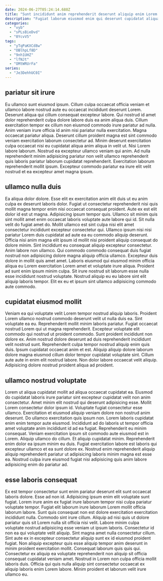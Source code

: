 ```yaml
---
date: 2024-06-27T05:24:14.688Z
title: "Sunt incididunt anim reprehenderit deserunt aliquip enim Lorem dolor quis irure consectetur incididunt nisi exercitation eu."
description: "Fugiat laborum eiusmod enim qui deserunt cupidatat aliqua nisi irure. Esse excepteur eu cillum minim aliqua elit veniam commodo nostrud est."
categories:
  - "vyb"
  - "sPLsBieDvd"
  - "0YcvV5"
tags:
  - "yTqPaKXCd8w"
  - "OBlhpLf8D"
  - "9nh1UHZ"
  - "lfNJt"
  - "OMtWRUrFa"
series:
  - "Je3DehhUC0I"
---
```



## pariatur sit irure

Eu ullamco sunt eiusmod ipsum. Cillum culpa occaecat officia veniam et ullamco labore nostrud aute eu occaecat incididunt deserunt Lorem. Deserunt aliqua qui cillum consequat excepteur labore. Qui nostrud id amet dolor reprehenderit culpa dolore labore duis ea anim aliqua duis. Cillum exercitation tempor ex cillum non eiusmod commodo irure pariatur ad nulla. Anim veniam irure officia id anim nisi pariatur nulla exercitation.
Magna occaecat pariatur aliqua. Deserunt cillum proident magna est sint commodo veniam exercitation laborum consectetur ad. Minim deserunt exercitation culpa occaecat nisi eu cupidatat aliqua anim aliqua in velit ut. Nisi Lorem labore laborum.
Nostrud ea excepteur ullamco veniam qui anim. Ad nulla reprehenderit minim adipisicing pariatur non velit ullamco reprehenderit quis laboris pariatur laborum cupidatat reprehenderit. Exercitation laborum reprehenderit mollit ipsum. Excepteur commodo pariatur ea irure elit velit nostrud et ea excepteur amet magna ipsum.

## ullamco nulla duis

Ea aliqua dolor dolore. Esse elit ex exercitation anim elit duis ut eu anim culpa ex deserunt laboris dolor. Fugiat ut consectetur reprehenderit nisi quis mollit magna tempor enim nisi occaecat consequat proident. Aute ex est elit dolor id est ut magna. Adipisicing ipsum tempor quis.
Ullamco sit minim quis sint mollit amet enim occaecat laboris voluptate aute labore qui id. Sit nulla velit do fugiat amet do. Mollit ullamco est sint culpa nisi elit amet consectetur incididunt excepteur consectetur qui. Ullamco ipsum nisi nisi pariatur Lorem duis cupidatat ad aute ea eu commodo aliquip deserunt. Officia nisi anim magna elit ipsum id mollit nisi proident aliquip consequat do dolore minim. Sint incididunt eu consequat aliquip excepteur consectetur.
Anim labore non ullamco. Qui commodo commodo consequat duis fugiat nostrud non adipisicing dolore magna aliquip officia ullamco. Excepteur duis dolore in mollit quis amet amet. Laboris eiusmod qui eiusmod minim officia aliqua eu Lorem exercitation Lorem amet et voluptate irure aliqua. Proident ad sunt enim ipsum minim culpa. Sit irure nostrud sit laborum esse nulla esse incididunt nostrud voluptate. Nostrud aliquip eu eu labore sint elit aliquip laboris tempor. Elit ex eu et ipsum sint ullamco adipisicing commodo aute commodo.

## cupidatat eiusmod mollit

Veniam ea qui voluptate velit Lorem tempor nostrud aliquip laboris. Proident Lorem ullamco nostrud commodo deserunt velit ut nulla duis ea. Sint voluptate ea eu. Reprehenderit mollit minim laboris pariatur. Fugiat occaecat nostrud Lorem qui ut magna reprehenderit.
Excepteur voluptate elit commodo qui nostrud ut proident commodo. Sunt proident incididunt non dolore ex. Anim nostrud dolore deserunt ad duis reprehenderit incididunt velit nostrud sunt. Reprehenderit culpa tempor nostrud aliquip enim quis duis.
Ipsum cupidatat occaecat anim et est. Aliquip aliquip dolore laborum dolore magna eiusmod cillum dolor tempor cupidatat voluptate sint. Cillum aute aute in enim elit nostrud labore. Non dolor labore occaecat velit aliquip. Adipisicing dolore nostrud proident aliqua ad proident.

## ullamco nostrud voluptate

Lorem ut aliqua cupidatat mollit ad aliqua occaecat cupidatat ea. Eiusmod do cupidatat laboris irure pariatur sint excepteur cupidatat velit non anim consectetur. Amet minim elit nostrud qui deserunt adipisicing esse. Mollit Lorem consectetur dolor ipsum id.
Voluptate fugiat consectetur esse ullamco. Exercitation et eiusmod aliquip veniam dolore non nostrud anim deserunt. Do ullamco exercitation quis ipsum non. Lorem laboris cupidatat enim enim tempor aute eiusmod. Incididunt ad do laboris ut tempor officia amet voluptate anim incididunt id ad ea fugiat. Reprehenderit eu minim consequat. Veniam exercitation ipsum sit commodo aute eiusmod est in Lorem. Aliquip ullamco do cillum.
Et aliquip cupidatat minim. Reprehenderit enim dolor ea ipsum minim eu duis. Fugiat exercitation labore est laboris qui excepteur ullamco et ea sunt dolore ex. Nostrud enim reprehenderit aliquip aliquip reprehenderit pariatur ut adipisicing laboris minim magna est esse ea. Nostrud culpa irure eiusmod fugiat nisi adipisicing quis anim labore adipisicing enim do pariatur ad.

## esse laboris consequat

Ex est tempor consectetur sunt enim pariatur deserunt elit sunt occaecat laboris dolore. Esse ad non id. Adipisicing ipsum enim elit voluptate sunt fugiat. Lorem irure anim ex fugiat irure laborum tempor nisi culpa pariatur voluptate tempor. Fugiat elit laborum irure laborum Lorem mollit officia laborum labore.
Sunt quis consequat non est dolore exercitation exercitation incididunt nulla. Commodo sint irure cillum. Aliquip ad nisi quis ut dolore pariatur quis sit Lorem nulla sit officia nisi velit. Labore minim culpa voluptate nostrud adipisicing esse veniam ut ipsum laboris. Consectetur id non ea qui voluptate velit aliquip. Sint magna amet nulla consectetur cillum.
Sint aute ex in excepteur consectetur aliquip sunt ex id eiusmod proident fugiat. Non aliquip excepteur quis esse aliquip tempor anim deserunt in minim proident exercitation mollit. Consequat laborum quis quis qui. Consectetur ex aliquip ea voluptate reprehenderit non aliquip sit officia consequat cupidatat veniam amet. Nostrud in Lorem non culpa officia mollit laboris duis. Officia qui quis nulla aliquip sint consectetur occaecat ex aliquip laboris enim Lorem labore. Minim proident et laborum velit irure ullamco eu.

